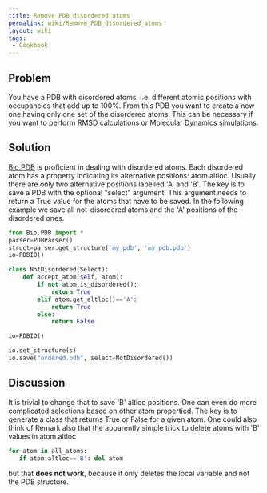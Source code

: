 ```yaml
---
title: Remove PDB disordered atoms
permalink: wiki/Remove_PDB_disordered_atoms
layout: wiki
tags:
 - Cookbook
---
```


Problem
-------

You have a PDB with disordered atoms, i.e. different atomic positions
with occupancies that add up to 100%. From this PDB you want to create a
new one having only one set of the disordered atoms. This can be
necessary if you want to perform RMSD calculations or Molecular Dynamics
simulations.

Solution
--------

[Bio.PDB](http://biopython.org/DIST/docs/tutorial/Tutorial.html#htoc118 "wikilink")
is proficient in dealing with disordered atoms. Each disordered atom has
a property indicating its alternative positions: atom.altloc. Usually
there are only two alternative positions labelled 'A' and 'B'. The key
is to save a PDB with the optional "select" argument. This argument
needs to return a True value for the atoms that have to be saved. In the
following example we save all not-disordered atoms and the 'A' positions
of the disordered ones.

``` python
from Bio.PDB import *
parser=PDBParser()
struct=parser.get_structure('my_pdb', 'my_pdb.pdb')
io=PDBIO()

class NotDisordered(Select):
    def accept_atom(self, atom):
        if not atom.is_disordered():
            return True
        elif atom.get_altloc()=='A':
            return True
        else:
            return False

io=PDBIO()

io.set_structure(s)
io.save("ordered.pdb", select=NotDisordered())
```

Discussion
----------

It is trivial to change that to save 'B' altloc positions. One can even
do more complicated selections based on other atom propertied. The key
is to generate a class that returns True or False for a given atom. One
could also think of Remark also that the apparently simple trick to
delete atoms with 'B' values in atom.altloc

``` python
for atom in all_atoms:
   if atom.altloc=='B': del atom
```

but that **does not work**, because it only deletes the local variable
and not the PDB structure.
